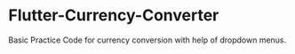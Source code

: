 # Flutter-Currency-Converter
Basic Practice Code for currency conversion with help of dropdown menus.
